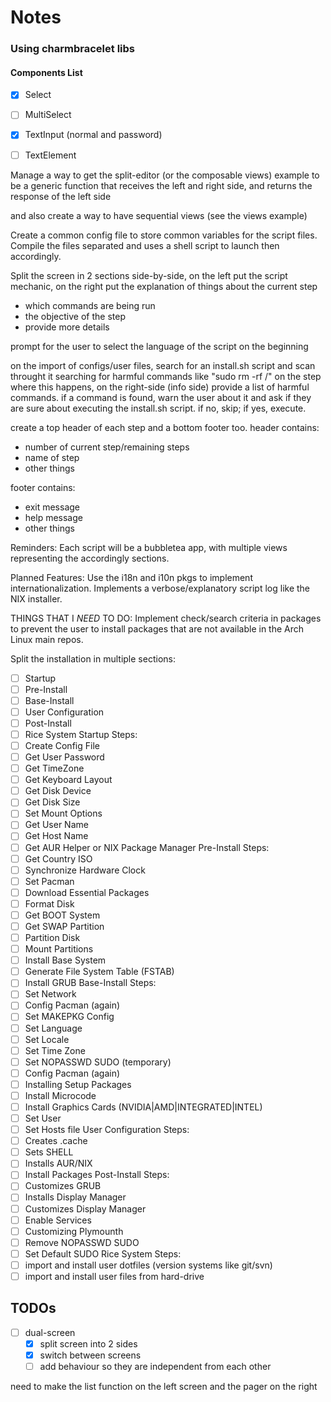 # Notes

### Using charmbracelet libs

#### Components List

- [x] Select
- [ ] MultiSelect
- [x] TextInput (normal and password)
- [ ] TextElement


Manage a way to get the split-editor (or the composable views) example to be a 
generic function that receives the left and right side, and returns the 
response of the left side

and also create a way to have sequential views (see the views example)


Create a common config file to store common variables for the script files.
Compile the files separated and uses a shell script to launch then accordingly.

Split the screen in 2 sections side-by-side, on the left put the script
mechanic, on the right put the explanation of things about the current step
- which commands are being run
- the objective of the step
- provide more details

prompt for the user to select the language of the script on the beginning

on the import of configs/user files, search for an install.sh script
and scan throught it searching for harmful commands like "sudo rm -rf /"
on the step where this happens, on the right-side (info side) provide
a list of harmful commands.
if a command is found, warn the user about it and ask if they are sure
about executing the install.sh script. if no, skip; if yes, execute.

create a top header of each step and a bottom footer too.
header contains:
- number of current step/remaining steps
- name of step
- other things

footer contains:
- exit message
- help message
- other things

Reminders:
Each script will be a bubbletea app, with multiple views representing the
accordingly sections.

Planned Features:
Use the i18n and i10n pkgs to implement internationalization.
Implements a verbose/explanatory script log like the NIX installer.

THINGS THAT I *NEED* TO DO:
Implement check/search criteria in packages to prevent the user to install
packages that are not available in the Arch Linux main repos.

Split the installation in multiple sections:
- [ ] Startup
- [ ] Pre-Install
- [ ] Base-Install
- [ ] User Configuration
- [ ] Post-Install
- [ ] Rice System
Startup Steps:
- [ ] Create Config File
- [ ] Get User Password
- [ ] Get TimeZone
- [ ] Get Keyboard Layout
- [ ] Get Disk Device
- [ ] Get Disk Size
- [ ] Set Mount Options
- [ ] Get User Name
- [ ] Get Host Name
- [ ] Get AUR Helper or NIX Package Manager
Pre-Install Steps:
- [ ] Get Country ISO
- [ ] Synchronize Hardware Clock
- [ ] Set Pacman
- [ ] Download Essential Packages
- [ ] Format Disk
- [ ] Get BOOT System
- [ ] Get SWAP Partition
- [ ] Partition Disk
- [ ] Mount Partitions
- [ ] Install Base System
- [ ] Generate File System Table (FSTAB)
- [ ] Install GRUB
Base-Install Steps:
- [ ] Set Network
- [ ] Config Pacman (again)
- [ ] Set MAKEPKG Config
- [ ] Set Language
- [ ] Set Locale
- [ ] Set Time Zone
- [ ] Set NOPASSWD SUDO (temporary)
- [ ] Config Pacman (again)
- [ ] Installing Setup Packages
- [ ] Install Microcode
- [ ] Install Graphics Cards (NVIDIA|AMD|INTEGRATED|INTEL)
- [ ] Set User
- [ ] Set Hosts file
User Configuration Steps:
- [ ] Creates .cache
- [ ] Sets SHELL
- [ ] Installs AUR/NIX
- [ ] Install Packages
Post-Install Steps:
- [ ] Customizes GRUB
- [ ] Installs Display Manager
- [ ] Customizes Display Manager
- [ ] Enable Services
- [ ] Customizing Plymounth
- [ ] Remove NOPASSWD SUDO
- [ ] Set Default SUDO
Rice System Steps:
- [ ] import and install user dotfiles (version systems like git/svn)
- [ ] import and install user files from hard-drive

## TODOs

- [ ] dual-screen
    - [x] split screen into 2 sides
    - [x] switch between screens
    - [ ] add behaviour so they are independent from each other

need to make the list function on the left screen and the pager on the right
